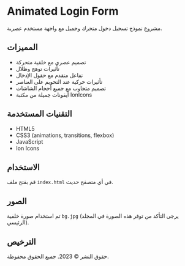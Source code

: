 # Animated Login Form

مشروع نموذج تسجيل دخول متحرك وجميل مع واجهة مستخدم عصرية.

## المميزات

- تصميم عصري مع خلفية متحركة
- تأثيرات توهج وظلال
- تفاعل متقدم مع حقول الإدخال
- تأثيرات حركية عند التحويم على العناصر
- تصميم متجاوب مع جميع أحجام الشاشات
- أيقونات جميلة من مكتبة IonIcons

## التقنيات المستخدمة

- HTML5
- CSS3 (animations, transitions, flexbox)
- JavaScript
- Ion Icons

## الاستخدام

قم بفتح ملف `index.html` في أي متصفح حديث.

## الصور

تم استخدام صورة خلفية `bg.jpg` (يرجى التأكد من توفر هذه الصورة في المجلد الرئيسي).

## الترخيص

حقوق النشر © 2023. جميع الحقوق محفوظة.
